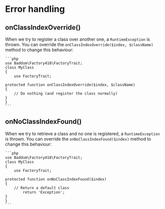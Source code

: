 Error handling
======

onClassIndexOverride()
------

When we try to register a class over another one, a `RuntimeException` is thrown.
You can override the `onClassIndexOverride($index, $className)` method to change this behaviour:

	```php
	use Baddum\Factory418\FactoryTrait;
	class MyClass
	{
		use FactoryTrait;
		
    protected function onClassIndexOverride($index, $className)
    {
        // Do nothing (and register the class normally)
    }
	}
	```


onNoClassIndexFound()
------

When we try to retrieve a class and no one is registered, a `RuntimeException` is thrown.
You can override the `onNoClassIndexFound($index)` method to change this behaviour:

	```php
	use Baddum\Factory418\FactoryTrait;
	class MyClass
	{
		use FactoryTrait;
		
    protected function onNoClassIndexFound($index)
    {
    	// Return a default class	
			return 'Exception';
    }
	}
	```
